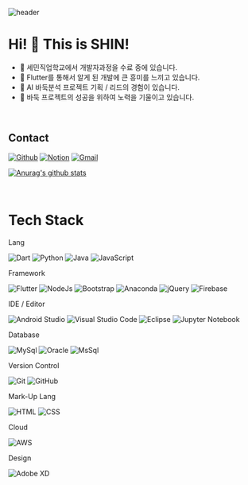 ![header](https://capsule-render.vercel.app/api?type=waving&color=auto&height=300&section=header&text=SHIN's%20Code&fontSize=90&animation=fadeIn&fontAlignY=38&desc=Go%20Player%20Developer's%20Code%20Repository%20&descAlignY=51&descAlign=62)

 
 Hi! 👋 This is SHIN!
==============
<!--
**username/username** is a ✨ _special_ ✨ repository because its `README.md` (this file) appears on your GitHub profile.
--> 



- 🔭 세민직업학교에서 개발자과정을 수료 중에 있습니다.
- 👯 Flutter를 통해서 알게 된 개발에 큰 흥미를 느끼고 있습니다.
- 🌱 AI 바둑분석 프로젝트 기획 / 리드의 경험이 있습니다.
- 🤔 바둑 프로젝트의 성공을 위하여 노력을 기울이고 있습니다.

<br>

<h2>Contact</h2>

[![Github](https://img.shields.io/badge/-Github-000?style=for-the-badge&logo=Github&logoColor=white)](https://github.com/youyoung00)
[![Notion](https://img.shields.io/badge/-Notion-blue?style=for-the-badge&logo=Notion&logoColor=white)](https://factual-akubra-49f.notion.site/SHIN-s-Code-World-1b50a11359a545239e000dd0535933bd)
[![Gmail](https://img.shields.io/badge/-Gmail-c14438?style=for-the-badge&logo=Gmail&logoColor=white)](mailto:icdi880407@gmail.com)


[![Anurag's github stats](https://github-readme-stats.vercel.app/api?username=youyoung00)](https://github.com/youyoung00)  

<br>

Tech Stack
==============

Lang

![Dart](https://img.shields.io/badge/dart-0175C2?style=for-the-badge&logo=dart&logoColor=white)
![Python](https://img.shields.io/badge/python-3776AB?style=for-the-badge&logo=python&logoColor=ffdd54)
![Java](https://img.shields.io/badge/java-%23ED8B00.svg?style=for-the-badge&logo=java&logoColor=white)
![JavaScript](https://img.shields.io/badge/javascript-%23323330.svg?style=for-the-badge&logo=javascript&logoColor=%23F7DF1E)


Framework

![Flutter](https://img.shields.io/badge/Flutter-%2302569B.svg?style=for-the-badge&logo=Flutter&logoColor=white)
![NodeJs](https://img.shields.io/badge/Node.js-339933?style=for-the-badge&logo=nodedotjs&logoColor=white)
![Bootstrap](https://img.shields.io/badge/Bootstrap-563D7C?style=for-the-badge&logo=bootstrap&logoColor=white)
![Anaconda](https://img.shields.io/badge/Anaconda-%2344A833.svg?style=for-the-badge&logo=anaconda&logoColor=white)
![jQuery](https://img.shields.io/badge/jquery-%230769AD.svg?style=for-the-badge&logo=jquery&logoColor=white)
![Firebase](https://img.shields.io/badge/firebase-ffca28?style=for-the-badge&logo=firebase&logoColor=black)


IDE / Editor

![Android Studio](https://img.shields.io/badge/Android%20Studio-3DDC84.svg?style=for-the-badge&logo=android-studio&logoColor=white)
![Visual Studio Code](https://img.shields.io/badge/Visual_Studio_Code-0078D4?style=for-the-badge&logo=visual%20studio%20code&logoColor=white)
![Eclipse](https://img.shields.io/badge/Eclipse-FE7A16.svg?style=for-the-badge&logo=Eclipse&logoColor=white)
![Jupyter Notebook](https://img.shields.io/badge/jupyter-%23FA0F00.svg?style=for-the-badge&logo=jupyter&logoColor=white)


Database

![MySql](https://img.shields.io/badge/MySQL-005C84?style=for-the-badge&logo=mysql&logoColor=white)
![Oracle](https://img.shields.io/badge/Oracle-F80000?style=for-the-badge&logo=oracle&logoColor=black)
![MsSql](https://img.shields.io/badge/Microsoft%20SQL%20Server-CC2927?style=for-the-badge&logo=microsoft%20sql%20server&logoColor=white)


Version Control

![Git](https://img.shields.io/badge/git-%23F05033.svg?style=for-the-badge&logo=git&logoColor=white)
![GitHub](https://img.shields.io/badge/github-%23121011.svg?style=for-the-badge&logo=github&logoColor=white)


Mark-Up Lang

![HTML](https://img.shields.io/badge/HTML5-E34F26?style=for-the-badge&logo=html5&logoColor=white)
![CSS](https://img.shields.io/badge/CSS3-1572B6?style=for-the-badge&logo=css3&logoColor=white)


Cloud

![AWS](https://img.shields.io/badge/Amazon_AWS-FF9900?style=for-the-badge&logo=amazonaws&logoColor=white)


Design

![Adobe XD](https://img.shields.io/badge/Adobe%20XD-470137?style=for-the-badge&logo=Adobe%20XD&logoColor=#FF61F6)
